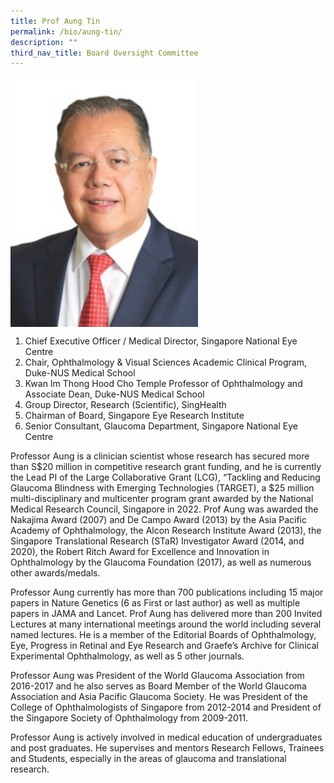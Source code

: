 ```yaml
---
title: Prof Aung Tin
permalink: /bio/aung-tin/
description: ""
third_nav_title: Board Oversight Committee
---
```

<img src="/images/Bio/Board%20Oversight%20Committee/prof-aung-tin.jpg" align="center" style="width:300px">

1.  Chief Executive Officer / Medical Director, Singapore National Eye Centre
2.  Chair,&nbsp;Ophthalmology &amp; Visual Sciences Academic Clinical Program, Duke-NUS Medical School
3.  Kwan Im Thong Hood Cho Temple Professor of Ophthalmology and Associate Dean, Duke-NUS Medical School
4.  Group Director, Research (Scientific), SingHealth
5.  Chairman of Board, Singapore Eye Research Institute
6.  Senior Consultant, Glaucoma Department, Singapore National Eye Centre

Professor Aung is a clinician scientist whose research has secured more than S$20 million in competitive research grant funding, and he is currently the Lead PI of the Large Collaborative Grant (LCG), “Tackling and Reducing Glaucoma Blindness with Emerging Technologies (TARGET), a $25 million multi-disciplinary and multicenter program grant awarded by the National Medical Research Council, Singapore in 2022. Prof Aung was awarded the Nakajima Award (2007) and De Campo Award (2013) by the Asia Pacific Academy of Ophthalmology, the Alcon Research Institute Award (2013), the Singapore Translational Research (STaR) Investigator Award (2014, and 2020), the Robert Ritch Award for Excellence and Innovation in Ophthalmology by the Glaucoma Foundation (2017), as well as numerous other awards/medals.

Professor Aung currently has more than 700 publications including 15 major papers in Nature Genetics (6 as First or last author) as well as multiple papers in JAMA and Lancet. Prof Aung has delivered more than 200 Invited Lectures at many international meetings around the world including several named lectures. He is a member of the Editorial Boards of Ophthalmology, Eye, Progress in Retinal and Eye Research and Graefe’s Archive for Clinical Experimental Ophthalmology, as well as 5 other journals.

Professor Aung was President of the World Glaucoma Association from 2016-2017 and he also serves as Board Member of the World Glaucoma Association and Asia Pacific Glaucoma Society. He was President of the College of Ophthalmologists of Singapore from 2012-2014 and President of the Singapore Society of Ophthalmology from 2009-2011.

Professor Aung is actively involved in medical education of undergraduates and post graduates. He supervises and mentors Research Fellows, Trainees and Students, especially in the areas of glaucoma and translational research.